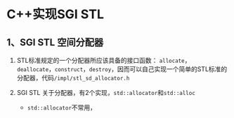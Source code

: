 # C++实现SGI STL

## 1、SGI STL 空间分配器
1. STL标准规定的一个分配器所应该具备的接口函数：
`allocate`，`deallocate`，`construct`，`destroy`，因而可以自己实现一个简单的STL标准的分配器，代码`/impl/stl_sd_allocator.h`
1. SGI STL 关于分配器，有2个实现，`std::allocator`和`std::alloc`

    - `std::allocator`不常用，
